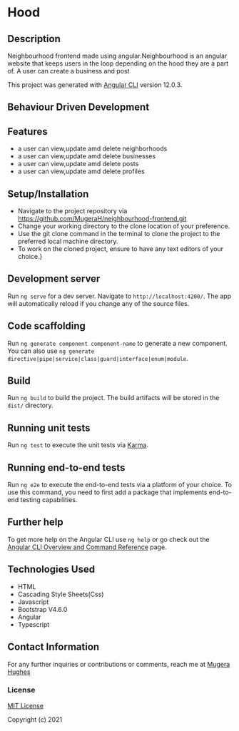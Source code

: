 # Hood

## Description
Neighbourhood frontend made using angular.Neighbourhood is an angular website that keeps users in the loop depending on the hood they are a part of. A user can create a business and post

This project was generated with [Angular CLI](https://github.com/angular/angular-cli) version 12.0.3.


## Behaviour Driven Development
## Features
* a user can view,update amd delete neighborhoods
* a user can view,update amd delete businesses
* a user can view,update amd delete posts
* a user can view,update amd delete profiles


## Setup/Installation
* Navigate to the project repository via https://github.com/MugeraH/neighbourhood-frontend.git
* Change your working directory to the clone location of your preference.
* Use the git clone command in the terminal to clone the project to the preferred local machine directory.
* To work on the cloned project, ensure to have any text editors of your choice.}

## Development server

Run `ng serve` for a dev server. Navigate to `http://localhost:4200/`. The app will automatically reload if you change any of the source files.

## Code scaffolding

Run `ng generate component component-name` to generate a new component. You can also use `ng generate directive|pipe|service|class|guard|interface|enum|module`.

## Build

Run `ng build` to build the project. The build artifacts will be stored in the `dist/` directory.

## Running unit tests

Run `ng test` to execute the unit tests via [Karma](https://karma-runner.github.io).

## Running end-to-end tests

Run `ng e2e` to execute the end-to-end tests via a platform of your choice. To use this command, you need to first add a package that implements end-to-end testing capabilities.

## Further help

To get more help on the Angular CLI use `ng help` or go check out the [Angular CLI Overview and Command Reference](https://angular.io/cli) page.

## Technologies Used
* HTML
* Cascading Style Sheets(Css)
* Javascript
* Bootstrap V4.6.0
* Angular
* Typescript


## Contact Information

For any further inquiries or contributions or comments, reach me at [Mugera Hughes](https://github.com/MugeraH)

### License

[MIT License](https://github.com/MugeraH/neighbourhood-frontend/blob/main/license)

Copyright (c) 2021

